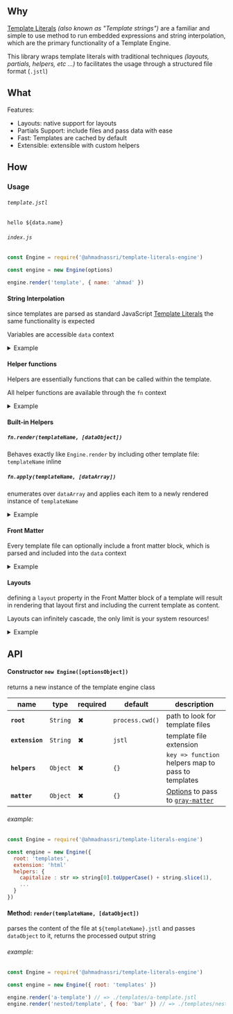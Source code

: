## Why

[Template Literals](https://developer.mozilla.org/en-US/docs/Web/JavaScript/Reference/Template_literals) _(also known as "Template strings")_ are a familiar and simple to use method to run embedded expressions and string interpolation, which are the primary functionality of a Template Engine.

This library wraps template literals with traditional techniques _(layouts, partials, helpers, etc ...)_ to facilitates the usage through a structured file format (`.jstl`)

## What

Features:

- Layouts: native support for layouts
- Partials Support: include files and pass data with ease
- Fast: Templates are cached by default
- Extensible: extensible with custom helpers

## How

### Usage

###### `template.jstl`

```text
hello ${data.name}
```

###### `index.js`

```js
const Engine = require('@ahmadnassri/template-literals-engine')

const engine = new Engine(options)

engine.render('template', { name: 'ahmad' })
```

#### String Interpolation

since templates are parsed as standard JavaScript [Template Literals](https://developer.mozilla.org/en-US/docs/Web/JavaScript/Reference/Template_literals) the same functionality is expected

Variables are accessible `data` context

<details><summary>Example</summary>

###### `index.js`

```js
const Engine = require('@ahmadnassri/template-literals-engine')

const engine = new Engine()

const result = engine.render('template', { name: 'ahmad' })

console.log(result)
```

###### `template.jstl`

```text
Hello ${data.name}
```

###### result

```bash
$ node index.js
Hello ahmad
```
</details>

#### Helper functions

Helpers are essentially functions that can be called within the template.

All helper functions are available through the `fn` context

<details><summary>Example</summary>

###### `index.js`

```js
const Engine = require('@ahmadnassri/template-literals-engine')

const engine = new Engine({
  helpers: { 
    capitalize : str => string[0].toUpperCase() + string.slice(1)
  }
})

const result = engine.render('template', { name: 'ahmad' })

console.log(result)
```

###### `template.jstl`

```text
Hello ${fn.capitalize(data.name)}
```

###### result

```bash
$ node index.js
Hello Ahmad
```
</details>

#### Built-in Helpers

##### `fn.render(templateName, [dataObject])`

Behaves exactly like `Engine.render` by including other template file: `templateName` inline

##### `fn.apply(templateName, [dataArray])`

enumerates over `dataArray` and applies each item to a newly rendered instance of `templateName`

<details><summary>Example</summary>

###### `index.js`

```js
const Engine = require('@ahmadnassri/template-literals-engine')

const engine = new Engine()

const actors = [
  { name: 'William Hartnell', year: '1963' },
  { name: 'Patrick Troughton', year: '1966' },
  { name: 'Jon Pertwee', year: '1970' },
  { name: 'Tom Baker', year: '1974' },
  { name: 'Peter Davison', year: '1981' },
  { name: 'Colin Baker', year: '1984' },
  { name: 'Sylvester McCoy', year: '1987' },
  { name: 'Paul McGann', year: '1996' },
  { name: 'Christopher Eccleston', year: '2005' },
  { name: 'David Tennant', year: '2005' },
  { name: 'Matt Smith', year: '2010' },
  { name: 'Peter Capaldi', year: '2013' },
  { name: 'Jodie Whittaker', year: '2017' }
]

const result = engine.render('page', { actors })

console.log(result)
```

###### `page.jstl`

```text
${ fn.include('header') }

<h1>List of actors who have played the Doctor</h1>

<ul>
  ${ fn.apply('doctor', data.actors) }
</ul>

${ fn.include('footer') }
```

##### `doctor.jstl`

```text
<li>${data.name} - first appeared in ${data.year}</li>
```

###### result

```text
$ node index.js
<body>

<h1>List of actors who have played the Doctor</h1>

<ul>
<li>William Hartnell - first appeared in 1963</li>
<li>Patrick Troughton - first appeared in 1966</li>
<li>Jon Pertwee - first appeared in 1970</li>
<li>Tom Baker - first appeared in 1974</li>
<li>Peter Davison - first appeared in 1981</li>
<li>Colin Baker - first appeared in 1984</li>
<li>Sylvester McCoy - first appeared in 1987</li>
<li>Paul McGann - first appeared in 1996</li>
<li>Christopher Eccleston - first appeared in 2005</li>
<li>David Tennant - first appeared in 2005</li>
<li>Matt Smith - first appeared in 2010</li>
<li>Peter Capaldi - first appeared in 2013</li>
<li>Jodie Whittaker - first appeared in 2017</li>
</ul>

</body>
```
</details>

#### Front Matter

Every template file can optionally include a front matter block, which is parsed and included into the `data` context

<details><summary>Example</summary>

###### `index.js`

```js
const Engine = require('@ahmadnassri/template-literals-engine')

const engine = new Engine()

const result = engine.render('template')

console.log(result)
```

###### `template.jstl`

```text
---
name: ahmad
---
Hello ${data.name}
```

###### result

```bash
$ node index.js
Hello ahmad
```
</details>

#### Layouts

defining a `layout` property in the Front Matter block of a template will result in rendering that layout first and including the current template as content.

Layouts can infinitely cascade, the only limit is your system resources!

<details><summary>Example</summary>

###### `index.js`

```js
const Engine = require('@ahmadnassri/template-literals-engine')

const engine = new Engine()

const result = engine.render('template', { name: 'ahmad' })

console.log(result)
```

###### `template.jstl`

```text
---
layout: layouts/welcome
---

<h2>${data.name}</h2>
```

###### `layouts/welcome.jstl`

```text
---
layout: layouts/base
---

<h1>Welcome!</h1>

${data.content}
```

###### `layouts/base.jstl`

```text
<html>
  <body>
    ${data.content}
  </body>
</html>
```

###### result

```text
$ node index.js
<html>
  <body>
    <h1>Welcome</h1>
    <h2>ahmad</h2>
  </body>
</html>
```
</details>


## API

#### Constructor `new Engine([optionsObject])`

returns a new instance of the template engine class

| name            | type     | required | default         | description                                        |
| --------------- | -------- | -------- | --------------- | -------------------------------------------------- |
| **`root`**      | `String` | ✖        | `process.cwd()` | path to look for template files                    |
| **`extension`** | `String` | ✖        | `jstl`          | template file extension                            |
| **`helpers `**  | `Object` | ✖        | `{}`            | `key => function` helpers map to pass to templates |
| **`matter `**   | `Object` | ✖        | `{}`            | [Options][gm-options] to pass to [`gray-matter`]   |

###### example:

```js
const Engine = require('@ahmadnassri/template-literals-engine')

const engine = new Engine({
  root: 'templates',
  extension: 'html'
  helpers: {
    capitalize : str => string[0].toUpperCase() + string.slice(1),
    ...
  }
})
```

#### Method: `render(templateName, [dataObject])`

parses the content of the file at `${templateName}.jstl` and passes `dataObject` to it, returns the processed output string

###### example:

```js
const Engine = require('@ahmadnassri/template-literals-engine')

const engine = new Engine({ root: 'templates' })

engine.render('a-template') // => ./templates/a-template.jstl
engine.render('nested/template', { foo: 'bar' }) // => ./templates/nested/template.jstl
```

[`gray-matter`]: https://github.com/jonschlinkert/gray-matter
[gm-options]: https://github.com/jonschlinkert/gray-matter#options
